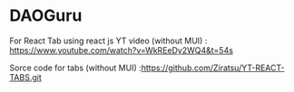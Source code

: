 # DAOGuru


For React Tab using react js YT video (without  MUI)  : https://www.youtube.com/watch?v=WkREeDy2WQ4&t=54s


Sorce code for tabs (without MUI) :https://github.com/Ziratsu/YT-REACT-TABS.git
